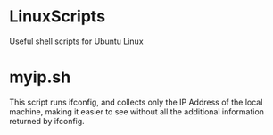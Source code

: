 # LinuxScripts
Useful shell scripts for Ubuntu Linux

myip.sh
=======
This script runs ifconfig, and collects only the IP Address of the local machine, making it easier to see without all the additional information returned by ifconfig.

